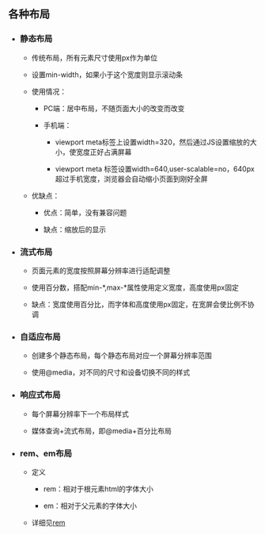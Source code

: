 ## 各种布局

* ### 静态布局

  * 传统布局，所有元素尺寸使用px作为单位

  * 设置min-width，如果小于这个宽度则显示滚动条

  * 使用情况：

    * PC端：居中布局，不随页面大小的改变而改变

    * 手机端：

      * viewport meta标签上设置width=320，然后通过JS设置缩放的大小，使宽度正好占满屏幕

      * viewport meta 标签设置width=640,user-scalable=no，640px超过手机宽度，浏览器会自动缩小页面到刚好全屏

  * 优缺点：

    * 优点：简单，没有兼容问题

    * 缺点：缩放后的显示
* ### 流式布局

  * 页面元素的宽度按照屏幕分辨率进行适配调整

  * 使用百分数，搭配min-\*,max-\*属性使用定义宽度，高度使用px固定

  * 缺点：宽度使用百分比，而字体和高度使用px固定，在宽屏会使比例不协调
* ### 自适应布局

  * 创建多个静态布局，每个静态布局对应一个屏幕分辨率范围

  * 使用@media，对不同的尺寸和设备切换不同的样式
* ### 响应式布局

  * 每个屏幕分辨率下一个布局样式

  * 媒体查询+流式布局，即@media+百分比布局
* ### rem、em布局

  * 定义

    * rem：相对于根元素html的字体大小

    * em：相对于父元素的字体大小

  * 详细见[rem](/CSS/rem.md)



